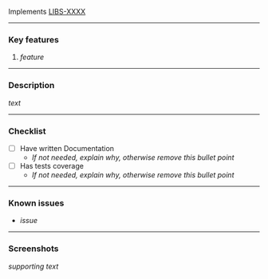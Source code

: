 Implements [LIBS-XXXX](https://dhis2.atlassian.net/browse/LIBS-XXXX)

---

### Key features

<!-- Remove if not applicable -->

1. _feature_

---

### Description

_text_

---

### Checklist

-   [ ] Have written Documentation
    -   _If not needed, explain why, otherwise remove this bullet point_
-   [ ] Has tests coverage
    -   _If not needed, explain why, otherwise remove this bullet point_

---

### Known issues

<!-- Remove if not applicable -->

-   _issue_

---

### Screenshots

<!-- Remove if not applicable -->

_supporting text_
